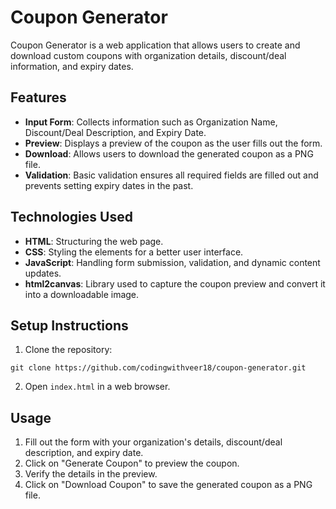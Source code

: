# Coupon Generator

Coupon Generator is a web application that allows users to create and download custom coupons with organization details, discount/deal information, and expiry dates.

## Features

- **Input Form**: Collects information such as Organization Name, Discount/Deal Description, and Expiry Date.
- **Preview**: Displays a preview of the coupon as the user fills out the form.
- **Download**: Allows users to download the generated coupon as a PNG file.
- **Validation**: Basic validation ensures all required fields are filled out and prevents setting expiry dates in the past.

## Technologies Used

- **HTML**: Structuring the web page.
- **CSS**: Styling the elements for a better user interface.
- **JavaScript**: Handling form submission, validation, and dynamic content updates.
- **html2canvas**: Library used to capture the coupon preview and convert it into a downloadable image.

## Setup Instructions

1. Clone the repository:

```
git clone https://github.com/codingwithveer18/coupon-generator.git
```
2. Open `index.html` in a web browser.

## Usage

1. Fill out the form with your organization's details, discount/deal description, and expiry date.
2. Click on "Generate Coupon" to preview the coupon.
3. Verify the details in the preview.
4. Click on "Download Coupon" to save the generated coupon as a PNG file.